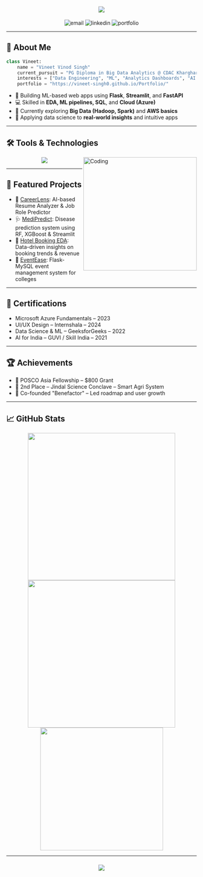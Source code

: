 <h1 align="center">
  <img src="https://readme-typing-svg.herokuapp.com/?font=Fira+Code&size=30&pause=1000&center=true&vCenter=true&width=435&lines=Hello+World!+%F0%9F%91%8B;I'm+Vineet+Singh;Data+Enthusiast+%7C+ML+Builder+%7C+Full-Stack+Coder"/>
</h1>

<p align="center">
  <img src="https://img.shields.io/badge/Gmail-DB4437?style=for-the-badge&logo=gmail&logoColor=white" alt="email" />
  <img src="https://img.shields.io/badge/LinkedIn-0A66C2?style=for-the-badge&logo=linkedin&logoColor=white" alt="linkedin" />
  <img src="https://img.shields.io/badge/Portfolio-24292E?style=for-the-badge&logo=firefox&logoColor=white" alt="portfolio" />
</p>

---

<h2>🚀 About Me</h2>

```python
class Vineet:
    name = "Vineet Vinod Singh"
    current_pursuit = "PG Diploma in Big Data Analytics @ CDAC Kharghar"
    interests = ["Data Engineering", "ML", "Analytics Dashboards", "AI Apps"]
    portfolio = "https://vineet-singh0.github.io/Portfolio/"
```

- 🔭 Building ML-based web apps using **Flask**, **Streamlit**, and **FastAPI**
- 💻 Skilled in **EDA, ML pipelines, SQL**, and **Cloud (Azure)**
- 🌱 Currently exploring **Big Data (Hadoop, Spark)** and **AWS basics**
- 🧠 Applying data science to **real-world insights** and intuitive apps

---

<h2>🛠️ Tools & Technologies</h2>

<img align="right" alt="Coding" width="300" src="https://cdn.dribbble.com/users/1162077/screenshots/3848914/programmer.gif">

<div align="center">
  <img src="https://skillicons.dev/icons?i=python,java,cpp,javascript,html,css,flask,php,mysql,sqlserver,git,github,vscode,azure,aws,linux,bootstrap,streamlit,fastapi,figma,jupyter,pandas,numpy,sklearn,seaborn,matplotlib,powerbi,excel,hadoop,spark" />
</div>

---

<h2>📂 Featured Projects</h2>

- 🎯 [CareerLens](https://github.com/Vineet-Singh0/CareerLens-An-AI-Driven-Resume-Analyzer-Career-Advisor): AI-based Resume Analyzer & Job Role Predictor  
- 🩺 [MediPredict](https://github.com/Vineet-Singh0/MediPredict): Disease prediction system using RF, XGBoost & Streamlit  
- 🏨 [Hotel Booking EDA](https://github.com/Vineet-Singh0/Hotel_Booking_Analysis): Data-driven insights on booking trends & revenue  
- 📅 [EventEase](https://github.com/Vineet-Singh0/EventEase): Flask-MySQL event management system for colleges  

---

<h2>📜 Certifications</h2>

- Microsoft Azure Fundamentals – 2023  
- UI/UX Design – Internshala – 2024  
- Data Science & ML – GeeksforGeeks – 2022  
- AI for India – GUVI / Skill India – 2021  

---

<h2>🏆 Achievements</h2>

- 🥇 POSCO Asia Fellowship – $800 Grant  
- 🥈 2nd Place – Jindal Science Conclave – Smart Agri System  
- 🚀 Co-founded "Benefactor" – Led roadmap and user growth  

---

<h2>📈 GitHub Stats</h2>

<div align="center">
  <img width=390 src="https://streak-stats.demolab.com?user=Vineet-Singh0&theme=tokyonight&hide_border=true" />
  <img width=390 src="https://github-readme-stats.vercel.app/api?username=Vineet-Singh0&show_icons=true&theme=tokyonight&hide_border=true" />
</div>
<div align="center">
  <img width=325 src="https://github-readme-stats.vercel.app/api/top-langs/?username=Vineet-Singh0&layout=compact&theme=tokyonight&hide_border=true" />
</div>

---

<h3 align="center">
  <img src="https://readme-typing-svg.herokuapp.com/?font=Righteous&size=25&center=true&vCenter=true&width=500&height=70&duration=4000&lines=Thanks+for+visiting!+✌️;+Let's+connect+on+LinkedIn!">
</h3>
